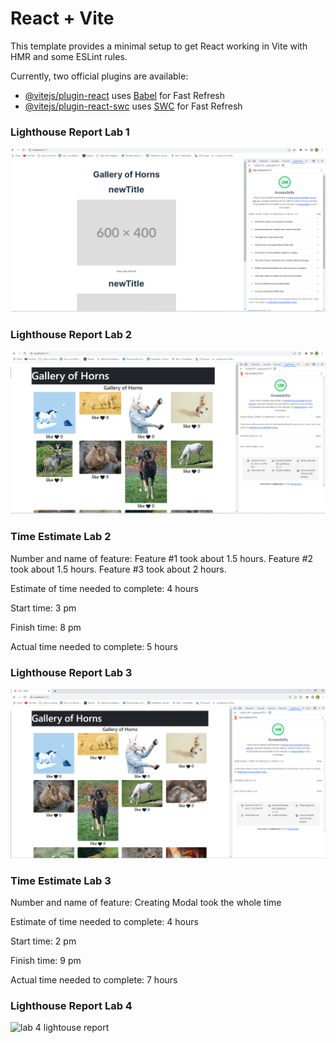 # React + Vite

This template provides a minimal setup to get React working in Vite with HMR and some ESLint rules.

Currently, two official plugins are available:

- [@vitejs/plugin-react](https://github.com/vitejs/vite-plugin-react/blob/main/packages/plugin-react/README.md) uses [Babel](https://babeljs.io/) for Fast Refresh
- [@vitejs/plugin-react-swc](https://github.com/vitejs/vite-plugin-react-swc) uses [SWC](https://swc.rs/) for Fast Refresh

### Lighthouse Report Lab 1

![lab 1 lightouse report](lab1Lighthouse.png)

### Lighthouse Report Lab 2

![lab 2 lightouse report](lab2lh.png)

### Time Estimate Lab 2

Number and name of feature: Feature #1 took about 1.5 hours. Feature #2 took about 1.5 hours. Feature #3 took about 2 hours.

Estimate of time needed to complete: 4 hours

Start time: 3 pm

Finish time: 8 pm

Actual time needed to complete: 5 hours

### Lighthouse Report Lab 3

![lab 3 lightouse report](lab3lh.png)

### Time Estimate Lab 3

Number and name of feature: Creating Modal took the whole time

Estimate of time needed to complete: 4 hours

Start time: 2 pm

Finish time: 9 pm

Actual time needed to complete: 7 hours

### Lighthouse Report Lab 4

![lab 4 lightouse report]()
